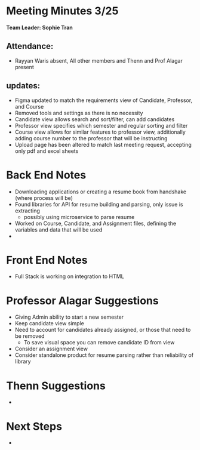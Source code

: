 # Meeting Minutes 3/25
**Team Leader: Sophie Tran**

## Attendance:
* Rayyan Waris absent, All other members and Thenn and Prof Alagar present





## updates: 
- Figma updated to match the requirements view of Candidate, Professor, and Course
- Removed tools and settings as there is no necessity
- Candidate view allows search and sort/filter, can add candidates
- Professor view specifies which semester and regular sorting and filter
- Course view allows for similar features to professor view, additionally adding course number to the professor that will be instructing
- Upload page has been altered to match last meeting request, accepting only pdf and excel sheets

# Back End Notes
- Downloading applications or creating a resume book from handshake (where process will be)
- Found libraries for API for resume building and parsing, only issue is extracting
  - possibly using microservice to parse resume
- Worked on Course, Candidate, and Assignment files, defining the variables and data that will be used
- 

# Front End Notes
- Full Stack is working on integration to HTML

# Professor Alagar Suggestions
- Giving Admin ability to start a new semester
- Keep candidate view simple
- Need to account for candidates already assigned, or those that need to be removed
  - To save visual space you can remove candidate ID from view
- Consider an assignment view
- Consider standalone product for resume parsing rather than reliability of library

# Thenn Suggestions
- 

# Next Steps
- 
